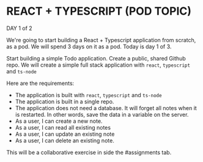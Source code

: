 # REACT + TYPESCRIPT (POD TOPIC)

DAY 1 of 2

We're going to start building a React + Typescript application from scratch, as
a pod. We will spend 3 days on it as a pod. Today is day 1 of 3.

Start building a simple Todo application. Create a public, shared Github repo.
We will create a simple full stack application with `react`, `typescript` and
`ts-node`

Here are the requirements:

* The application is built with `react`, `typescript` and `ts-node`
* The application is built in a single repo.
* The application does not need a database. It will forget all notes when it is
  restarted. In other words, save the data in a variable on the server.
* As a user, I can create a new note.
* As a user, I can read all existing notes
* As a user, I can update an existing note
* As a user, I can delete an existing note.

This will be a collaborative exercise in side the #assignments tab. 